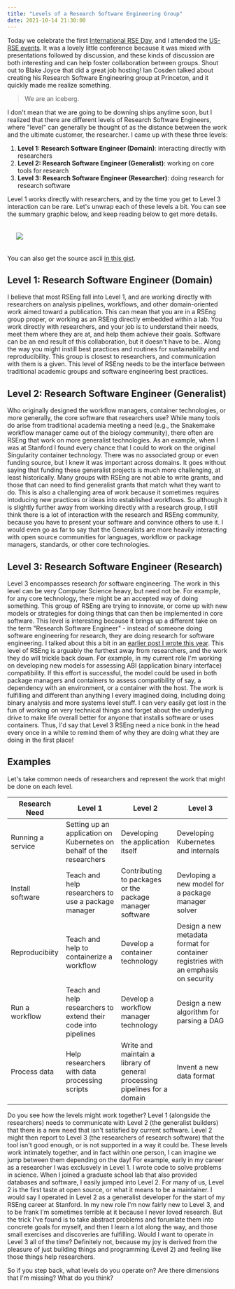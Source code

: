```yaml
---
title: "Levels of a Research Software Engineering Group"
date: 2021-10-14 21:30:00
---
```


Today we celebrate the first <a href="https://society-rse.org/international-rse-day-14th-october-2021/" target="_blank">International RSE Day</a>,
and I attended the <a href="https://us-rse.org/events/2021/2021-10-intnl-rse-day/" target="_blank">US-RSE events</a>. It was a lovely
little conference because it was mixed with presentations followed by discussion, and these kinds of discussion are both interesting
and can help foster collaboration between groups. Shout out to Blake Joyce that did a great job hosting!
Ian Cosden talked about creating his Research Software Engineering group at Princeton, and it quickly made me realize something.

> We are an iceberg.

I don't mean that we are going to be downing ships anytime soon, but I realized that there are different levels of
Research Software Engineers, where "level" can generally be thought of as the distance between the work
and the ultimate customer, the researcher. I came up with these three levels:

<ol class="custom-counter">
  <li><strong>Level 1: Research Software Engineer (Domain)</strong>: interacting directly with researchers</li>
  <li><strong>Level 2: Research Software Engineer (Generalist)</strong>: working on core tools for research</li>
  <li><strong>Level 3: Research Software Engineer (Researcher)</strong>: doing research for research software</li>
</ol>

Level 1 works directly with researchers, and by the time you get to Level 3 interaction can be rare.
Let's unwrap each of these levels a bit.  You can see the summary graphic below, and keep reading
below to get more details.

<div style="padding:20px">
  <img src="{{ site.baseurl }}/assets/images/posts/rseng/levels.png">
</div>

You can also get the source ascii <a href="https://gist.github.com/vsoch/5fdf0e067b229bdb2c794f878575de5b" target="_blank">in this gist</a>.

## Level 1: Research Software Engineer (Domain)

I believe that most RSEng fall into Level 1, and are working directly with researchers
on analysis pipelines, workflows, and other domain-oriented work aimed toward a publication.
This can mean that you are in a RSEng group proper, or working as an RSEng directly embedded within
a lab. You work directly with researchers, and your job is to understand their needs, meet them
where they are at, and help them achieve their goals. Software can be an end result of this collaboration,
but it doesn't have to be.. Along the way you might instill best practices
and routines for sustainability and reproducibility. This group is closest to researchers, and communication
with them is a given. This level of RSEng needs to be the interface between traditional academic
groups and software engineering best practices.

## Level 2: Research Software Engineer (Generalist)

Who originally designed the workflow managers, container technologies, or more generally,
the core software that researchers use? While many tools do arise from traditional academia meeting
a need (e.g., the Snakemake workflow manager came out of the biology community), there often
are RSEng that work on more generalist technologies. As an example, when I was at Stanford
I found every chance that I could to work on the original Singularity container technology.
There was no associated group or even funding source, but I knew it was important across domains.
It goes without saying that funding these generalist projects is much more challenging, at least
historically. Many groups with RSEng are not able to write grants, and those that can need
to find generalist grants that match what they want to do. This is also a challenging area
of work because it sometimes requires intoducing new practices or ideas into established workflows.
So although it is slightly further away from working directly with a research group, I still
think there is a lot of interaction with the research and RSEng community, because you have to
present your software and convince others to use it. I would even go as far to say that the
Generalists are more heavily interacting with open source communities for languages, workflow or
package managers, standards, or other core technologies.

## Level 3: Research Software Engineer (Research)

Level 3 encompasses research _for_ software engineering. The work in this level can
be very Computer Science heavy, but need not be. For example, for any core technology,
there might be an accepted way of doing something. This group of RSEng are trying to innovate,
or come up with new models or strategies for doing things that can then be implemented in core
software. This level is interesting because it brings up a different take on the term
"Research Software Engineer" - instead of someone doing software engineering for research,
they are doing research for software engineering. I talked about this a bit in an 
<a href="https://vsoch.github.io//2021/national-lab-vs-academia/#the-software-innovation-mindset" target="_blank">earlier post I wrote this year</a>.
This level of RSEng is arguably the furthest away from researchers, and the work
they do will trickle back down. For example, in my current role I'm working on developing
new models for assessing ABI (application binary interface) compatibility. If this effort is successful, the model could
be used in both package managers and containers to assess compatibility of say, a dependency
with an environment, or a container with the host. The work is fulfilling and different than anything
I every imagined doing, including doing binary analysis and more systems level stuff.
I can very easily get lost in the fun of working on very technical things and forget about the underlying drive to make life
overall better for anyone that installs software or uses containers. Thus, I'd say that Level
3 RSEng need a nice bonk in the head every once in a while to remind them of why
they are doing what they are doing in the first place!

## Examples

Let's take common needs of researchers and represent the work that might be done on each level.

| Research Need | Level 1  | Level 2 | Level 3 | 
|---------------|----------|---------|---------|
| Running a service | Setting up an application on Kubernetes on behalf of the researchers | Developing the application itself | Developing Kubernetes and internals |
| Install software | Teach and help researchers to use a package manager | Contributing to packages or the package manager software | Devloping a new model for a package manager solver |
| Reproducibiity | Teach and help to containerize a workflow | Develop a container technology | Design a new metadata format for container registries with an emphasis on security |
| Run a workflow | Teach and help researchers to extend their code into pipelines | Develop a workflow manager technology | Design a new algorithm for parsing a DAG |
| Process data | Help researchers with data processing scripts | Write and maintain a library of general processing pipelines for a domain | Invent a new data format |

Do you see how the levels might work together? Level 1 (alongside the researchers) needs to communicate with Level 2 (the generalist builders) that there is a new need that isn't satisfied by current software. Level 2 might then report to Level 3 (the researchers of research software) that the tool isn't good enough, or is not supported in a way it could be. These levels work intimately together, and in fact within one person,
I can imagine we jump between them depending on the day! For example, early in my career as a researcher I was exclusvely in
Level 1. I wrote code to solve problems in science. When I joined a graduate school lab that also provided databases and software, I easily jumped into Level 2. For many of us, Level 2 is the first taste at open source, or what it means to be a maintainer. I would say I operated in Level 2 as a generalist developer for the start of my RSEng career at Stanford. In my new role I'm now fairly new to Level 3, and to be frank I'm sometimes
terrible at it because I never loved research. But the trick I've found is to take abstract problems and forumlate them into concrete goals for
myself, and then I learn a lot along the way, and those small exercises and discoveries are fulfilling. 
Would I want to operate in Level 3 all of the time? Definitely not, because my
joy is derived from the pleasure of just building things and programming (Level 2) and feeling like those things
help researchers.

So if you step back, what levels do you operate on? Are there dimensions that I'm missing?
What do you think?
